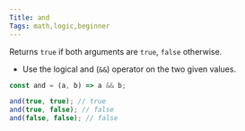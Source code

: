 ```yaml
---
Title: and
Tags: math,logic,beginner
---
```


Returns `true` if both arguments are `true`, `false` otherwise.

- Use the logical and (`&&`) operator on the two given values.

```js
const and = (a, b) => a && b;
```

```js
and(true, true); // true
and(true, false); // false
and(false, false); // false
```

